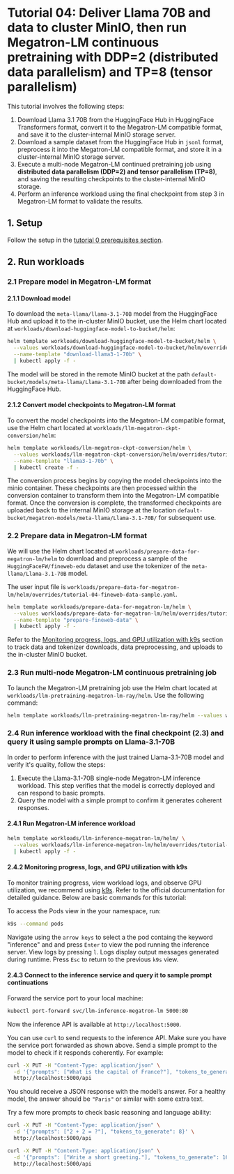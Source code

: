 # Tutorial 04: Deliver Llama 70B and data to cluster MinIO, then run Megatron-LM continuous pretraining with DDP=2 (distributed data parallelism) and TP=8 (tensor parallelism)

This tutorial involves the following steps:
1. Download Llama 3.1 70B from the HuggingFace Hub in HuggingFace Transformers format, convert it to the Megatron-LM compatible format, and save it to the cluster-internal MinIO storage server.
2. Download a sample dataset from the HuggingFace Hub in `jsonl` format, preprocess it into the Megatron-LM compatible format, and store it in a cluster-internal MinIO storage server.
3. Execute a multi-node Megatron-LM continued pretraining job using **distributed data parallelism (DDP=2) and tensor parallelism (TP=8)**, and saving the resulting checkpoints to the cluster-internal MinIO storage.
4. Perform an inference workload using the final checkpoint from step 3 in Megatron-LM format to validate the results.

## 1. Setup

Follow the setup in the [tutorial 0 prerequisites section](./tutorial-00-prerequisites.md).

## 2. Run workloads

### 2.1 Prepare model in Megatron-LM format

#### 2.1.1 Download model
To download the `meta-llama/llama-3.1-70B` model from the HuggingFace Hub and upload it to the in-cluster MinIO bucket, use the Helm chart located at `workloads/download-huggingface-model-to-bucket/helm`:

```bash
helm template workloads/download-huggingface-model-to-bucket/helm \
  --values workloads/download-huggingface-model-to-bucket/helm/overrides/tutorial-04-llama-3.1-70b.yaml \
  --name-template "download-llama3-1-70b" \
  | kubectl apply -f -
```

The model will be stored in the remote MinIO bucket at the path `default-bucket/models/meta-llama/Llama-3.1-70B` after being downloaded from the HuggingFace Hub.

#### 2.1.2 Convert model checkpoints to Megatron-LM format
To convert the model checkpoints into the Megatron-LM compatible format, use the Helm chart located at `workloads/llm-megatron-ckpt-conversion/helm`:

```bash
helm template workloads/llm-megatron-ckpt-conversion/helm \
  --values workloads/llm-megatron-ckpt-conversion/helm/overrides/tutorial-04-llama-3.1-70b.yaml \
  --name-template "llama3-1-70b" \
  | kubectl create -f -
```

The conversion process begins by copying the model checkpoints into the minio container. These checkpoints are then processed within the conversion container to transform them into the Megatron-LM compatible format. Once the conversion is complete, the transformed checkpoints are uploaded back to the internal MinIO storage at the location `default-bucket/megatron-models/meta-llama/Llama-3.1-70B/` for subsequent use.

### 2.2 Prepare data in Megatron-LM format

We will use the Helm chart located at `workloads/prepare-data-for-megatron-lm/helm` to download and preprocess a sample of the `HuggingFaceFW/fineweb-edu` dataset and use the tokenizer of the `meta-llama/Llama-3.1-70B` model.

The user input file is `workloads/prepare-data-for-megatron-lm/helm/overrides/tutorial-04-fineweb-data-sample.yaml`.

```bash
helm template workloads/prepare-data-for-megatron-lm/helm \
  --values workloads/prepare-data-for-megatron-lm/helm/overrides/tutorial-04-fineweb-data-sample.yaml \
  --name-template "prepare-fineweb-data" \
  | kubectl apply -f -
```

Refer to the [Monitoring progress, logs, and GPU utilization with k9s](./tutorial-00-prerequisites.md#monitoring-progress-logs-and-gpu-utilization-with-k9s) section to track data and tokenizer downloads, data preprocessing, and uploads to the in-cluster MinIO bucket.

### 2.3 Run multi-node Megatron-LM continuous pretraining job
To launch the Megatron-LM pretraining job use the Helm chart located at `workloads/llm-pretraining-megatron-lm-ray/helm`. Use the following command:

```bash
helm template workloads/llm-pretraining-megatron-lm-ray/helm --values workloads/llm-pretraining-megatron-lm-ray/helm/overrides/tutorial-04-values-llama-70b-2ddp.yaml | kubectl apply -f -
```

### 2.4 Run inference workload with the final checkpoint (2.3) and query it using sample prompts on Llama-3.1-70B


In order to perform inference with the just trained Llama-3.1-70B model and verify it's quality, follow the steps:

1. Execute the Llama-3.1-70B single-node Megatron-LM inference workload. This step verifies that the model is correctly deployed and can respond to basic prompts.
2. Query the model with a simple prompt to confirm it generates coherent responses.


#### 2.4.1 Run Megatron-LM inference workload

```bash
helm template workloads/llm-inference-megatron-lm/helm/ \
  --values workloads/llm-inference-megatron-lm/helm/overrides/tutorial-04-llama-3-1-70b.yaml \
  | kubectl apply -f -
```

#### 2.4.2 Monitoring progress, logs, and GPU utilization with k9s

To monitor training progress, view workload logs, and observe GPU utilization, we recommend using [k9s](https://k9scli.io/). Refer to the official documentation for detailed guidance. Below are basic commands for this tutorial:

To access the Pods view in the your namespace, run:

```bash
k9s --command pods
```

Navigate using the `arrow keys` to select a the pod containg the keyword "inference" and  and press `Enter` to view the pod running the inference server. View logs by pressing `l`. Logs display output messages generated during runtime. Press `Esc` to return to the previous `k9s` view.

#### 2.4.3 Connect to the inference service and query it to sample prompt continuations

Forward the service port to your local machine:

```bash
kubectl port-forward svc/llm-inference-megatron-lm 5000:80
```

Now the inference API is available at `http://localhost:5000`.

You can use `curl` to send requests to the inference API. Make sure you have the service port forwarded as shown above. Send a simple prompt to the model to check if it responds coherently. For example:

```bash
curl -X PUT -H "Content-Type: application/json" \
  -d '{"prompts": ["What is the capital of France?"], "tokens_to_generate": 32}' \
  http://localhost:5000/api
```

You should receive a JSON response with the model’s answer. For a healthy model, the answer should be `"Paris"` or similar with some extra text.

Try a few more prompts to check basic reasoning and language ability:

```bash
curl -X PUT -H "Content-Type: application/json" \
  -d '{"prompts": ["2 + 2 = ?"], "tokens_to_generate": 8}' \
  http://localhost:5000/api

curl -X PUT -H "Content-Type: application/json" \
  -d '{"prompts": ["Write a short greeting."], "tokens_to_generate": 16}' \
  http://localhost:5000/api
```
